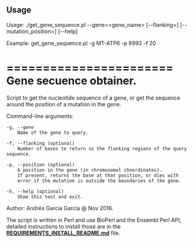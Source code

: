 ## Usage

Usage: ./get_gene_sequence.pl --gene=<gene_name> [--flanking=<flankingbases>] [--mutation_position=<position>] [--help]

Example: get_gene_sequence.pl -g MT-ATP6 -p 8993 -f 20

=======================
Gene secuence obtainer.
=======================

Script to get the nucleotide sequence of a gene, or get the sequence around the position of a mutation in the gene.

Command-line arguments:

	-g, --gene
		Name of the gene to query.
		
	-f, --flanking (optional)
		Number of bases to return in the flanking regions of the query sequence.
		
	-p, --position (optional)
		A position in the gene (in chromosomal choordinates).
		If present, returns the base at that position, or dies with
		error if the mutation is outside the boundaries of the gene.
	
	-h, --help (optional)
		Show this text and exit.
	
Author: Andrés García García @ Nov 2016.

 The script is written in Perl and use BioPerl and the Ensembl Perl API, detailed instructions to install those are in the [**REQUIREMENTS_INSTALL_README.md**](https://github.com/Ad115/ICGC-data-parser/blob/develop/REQUIREMENTS_INSTALL_README.md) file.
